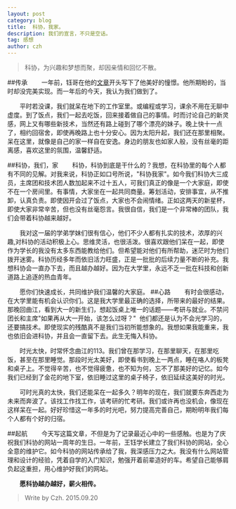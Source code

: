 ```yaml
---
layout: post
category: blog
title:  科协，我家。
description: 我们的宣言，不只是空话。
tag: 感想
author: czh
---
```


>科协，为兴趣和梦想而聚，却因亲情和回忆不散。　　

##传承
　　一年前，钰哥在他的[文章](/we-are-family)开头写下了他美好的憧憬。他所期盼的，当时却没完美实现。而一年后的今天，我认为我们做到了。


　　平时若没课，我们就呆在地下的工作室里。或编程或学习，课余不用在无聊中虚度。到了饭点，我们一起去吃饭，回来接着做自己的事情。时而讨论自己的新灵感，网上又有哪些新技术，当然还有路上碰到了哪个漂亮的妹子。晚上快十一点了，相约回宿舍，即使再晚路上也十分安心。因为太阳升起，我们还在那里相聚。呆在这里，就像是自己的家一样自在安逸。身边的朋友也如家人般，没有丝毫的距离感，喜欢这里的氛围，温馨舒适。

##科协，我们，家
　　科协，科协到底是干什么的？我想，在科协里的每个人都有不同的见解。对我来说，科协正如口号所说，"科协我家"。如今我们科协大三成员，主席团和技术团人数加起来不过十五人，可我们真正的像是一个大家庭，即使不在一个房间里。有事情，大家坐在一起共同商量。筹划活动，安排事宜，从不推卸，认真负责。即使因开会过了饭点，大家也不会闹情绪。正如这两天的新星杯，即使大家非常辛苦，但也没有丝毫怨言。我很自信，我们是一个非常棒的团队，我们会带着科协越来越好。

　　我对这一届的学弟学妹们很有信心，他们不少人都有扎实的技术，浓厚的兴趣,对科协的活动积极上心。思维灵活，也很活泼。很喜欢跟他们呆在一起，即使作为学长的我没有太多东西能教给他们。但希望能对他们有所帮助，迷茫时为他们拨开迷雾。科协历经多年而依旧活力旺盛，正是一批批的后续力量不断的补充。我想科协会一直办下去，而且越办越好。因为在大学里，永远不乏一批在科技和创新道路上追逐的热血青年。

　　愿你们快速成长，共同维护我们温馨的大家庭。
##心路
　　有时会很感动，在大学里能有机会认识你们。这是我大学里最正确的选择，所带来的最好的结果。那晚回曲江，看到大一的新生们，想起饭桌上唯一的话题——考研与就业。不禁问团长和主席"如果再从大一开始，该怎么过呀？"  他们都还是认为不会光学习的，还要搞技术。即使现实的残酷真不是我们当初所能想象的。我想如果我能重来，我也依旧会进科协，并且会一直留下去。此生无悔入科协。

　　时光太快，时常怀念曲江的113。我们曾在那学习，在那里聊天，在那里吃饭，甚至在那里睡觉。那段时光太美好，即使看书到晚上一两点，睡在咯人的板凳和桌子上。不觉得辛苦，也不觉得疲惫，也不知为何，忘不了那美好的记忆。如今我们已经到了金花的地下室，依旧睡过这里的桌子椅子，依旧延续这美好的时光。

　　可时光真的太快，我们还能呆在一起多久？明年的现在，我们就要东奔西走为未来而奔波了。该找工作找工作，该考研的忙考研。我们或许再也没机会，像现在这样呆在一起。好好珍惜这一年多的时光吧，努力提高完善自己，期盼明年我们每个人都有个好的归宿。

##起航
　　今天写这篇文章，不但是为了记录最近心中的一些感触。也是为了庆祝我们科协的网站一周年的生日。一年前，王钰学长建立了我们科协的网站，全心全意的维护它。如今科协的网站传承给了我，我深感压力之大。我没有什么网站管理和设计的经验，凭着自学的入门知识，勉强开着前辈造好的车。希望自己能够肩负起这重担，用心维护好我们的网站。




　　**愿科协越办越好，薪火相传。**

>Write by Czh.  2015.09.20
